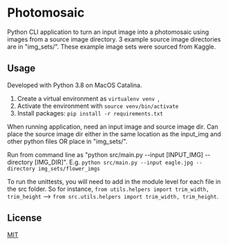 # Photomosaic 

Python CLI application to turn an input image into a photomosaic using images from a source image directory. 3 example source image directories are in "img_sets/". These example image sets were sourced from Kaggle. 


## Usage 

Developed with Python 3.8 on MacOS Catalina. 
1. Create a virtual environment as ```virtualenv venv ```, 
2. Activate the environment with ```source venv/bin/activate```
3. Install packages:  ```pip install -r requirements.txt``` 

When running application, need an input image and source image dir. Can place the source image dir either in the same location as the input_img and other python files OR place in "img_sets/". 

Run from command line as "python src/main.py --input [INPUT_IMG] --directory [IMG_DIR]". E.g. ```python src/main.py --input eagle.jpg --directory img_sets/flower_imgs```

To run the unittests, you will need to add in the module level for each file in the src folder. So for instance, ```from utils.helpers import trim_width, trim_height``` --> ```from src.utils.helpers import trim_width, trim_height```.


## License 
[MIT](https://choosealicense.com/licenses/mit/)
